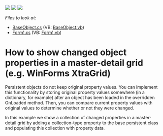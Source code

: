 <!-- default badges list -->
![](https://img.shields.io/endpoint?url=https://codecentral.devexpress.com/api/v1/VersionRange/128586233/11.2.11%2B)
[![](https://img.shields.io/badge/Open_in_DevExpress_Support_Center-FF7200?style=flat-square&logo=DevExpress&logoColor=white)](https://supportcenter.devexpress.com/ticket/details/E20030)
[![](https://img.shields.io/badge/📖_How_to_use_DevExpress_Examples-e9f6fc?style=flat-square)](https://docs.devexpress.com/GeneralInformation/403183)
<!-- default badges end -->
<!-- default file list -->
*Files to look at*:

* [BaseObject.cs](./CS/WindowsFormsApplication25/BaseObject.cs) (VB: [BaseObject.vb](./VB/WindowsFormsApplication25/BaseObject.vb))
* [Form1.cs](./CS/WindowsFormsApplication25/Form1.cs) (VB: [Form1.vb](./VB/WindowsFormsApplication25/Form1.vb))
<!-- default file list end -->
# How to show changed object properties in a master-detail grid (e.g. WinForms XtraGrid)


<p>Persistent objects do not keep original property values. You can implement this functionality by storing original property values somewhere (in a dictionary, for example) after an object has been loaded in the overridden OnLoaded method. Then, you can compare current property values with original values to determine whether or not they were changed.</p><p>In this example we show a collection of changed properties in a master-detail grid by adding a collection-type property to the base persistent class and populating this collection with property data.</p>

<br/>


